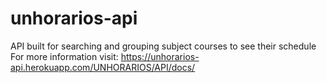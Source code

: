 # unhorarios-api
API built for searching and grouping subject courses to see their schedule
For more information visit: https://unhorarios-api.herokuapp.com/UNHORARIOS/API/docs/
